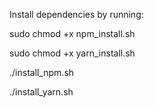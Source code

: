 Install dependencies by running:

sudo chmod +x npm_install.sh

sudo chmod +x yarn_install.sh

./install_npm.sh

./install_yarn.sh

